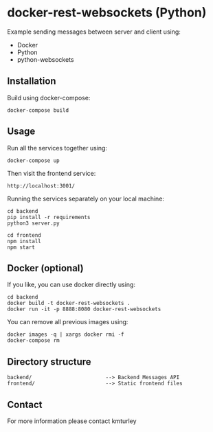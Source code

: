 # docker-rest-websockets (Python)

Example sending messages between server and client using:
* Docker
* Python
* python-websockets

## Installation

Build using docker-compose:

    docker-compose build


## Usage

Run all the services together using:

    docker-compose up

Then visit the frontend service:

    http://localhost:3001/

Running the services separately on your local machine:

    cd backend
    pip install -r requirements
    python3 server.py

    cd frontend
    npm install
    npm start


## Docker (optional)

If you like, you can use docker directly using:

    cd backend
    docker build -t docker-rest-websockets .
    docker run -it -p 8888:8080 docker-rest-websockets

You can remove all previous images using:

    docker images -q | xargs docker rmi -f
    docker-compose rm


## Directory structure

    backend/                        --> Backend Messages API
    frontend/                       --> Static frontend files


## Contact

For more information please contact kmturley